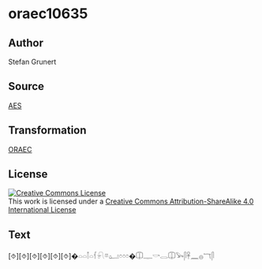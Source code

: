 # oraec10635

## Author

Stefan Grunert

## Source

[AES](https://github.com/simondschweitzer/aes)

## Transformation

[ORAEC](https://oraec.github.io/)

## License

<a rel="license" href="http://creativecommons.org/licenses/by-sa/4.0/"><img alt="Creative Commons License" style="border-width:0" src="https://i.creativecommons.org/l/by-sa/4.0/88x31.png" /></a><br />This work is licensed under a <a rel="license" href="http://creativecommons.org/licenses/by-sa/4.0/">Creative Commons Attribution-ShareAlike 4.0 International License</a>

## Text

[⯑][⯑][⯑][⯑][⯑][⯑]�𓏏𓏏𓌐𓏏𓆳𓍯𓎼𓂠𓏌𓏌𓏌�𓎳𓊃𓎡𓂋𓎳𓅨𓋴𓋹𓈖𓐍𓄓𓋴<br>
